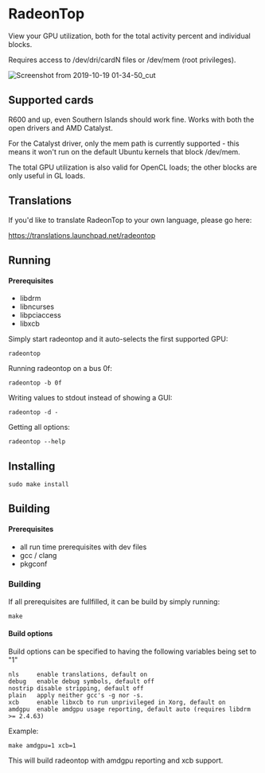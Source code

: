 RadeonTop
=========

View your GPU utilization, both for the total activity percent and individual blocks.

Requires access to /dev/dri/cardN files or /dev/mem (root privileges).

![Screenshot from 2019-10-19 01-34-50_cut](https://user-images.githubusercontent.com/11575/67134324-fdec5300-f211-11e9-8597-394d9c062fe7.png)

Supported cards
---------------

R600 and up, even Southern Islands should work fine.
Works with both the open drivers and AMD Catalyst.

For the Catalyst driver, only the mem path is currently supported - this
means it won't run on the default Ubuntu kernels that block /dev/mem.

The total GPU utilization is also valid for OpenCL loads; the other blocks
are only useful in GL loads.

Translations
------------

If you'd like to translate RadeonTop to your own language, please go here:

https://translations.launchpad.net/radeontop

Running
-------

#### Prerequisites

* libdrm
* libncurses
* libpciaccess
* libxcb


Simply start radeontop and it auto-selects the first supported GPU:

    radeontop


Running radeontop on a bus 0f:

    radeontop -b 0f


Writing values to stdout instead of showing a GUI:

    radeontop -d -


Getting all options:

    radeontop --help

Installing
----------

    sudo make install

Building
--------

#### Prerequisites
* all run time prerequisites with dev files
* gcc / clang
* pkgconf

### Building
If all prerequisites are fullfilled, it can be build by simply running:

    make

#### Build options

Build options can be specified to having the following variables being set to "1"

    nls     enable translations, default on
    debug   enable debug symbols, default off
    nostrip disable stripping, default off
    plain   apply neither gcc's -g nor -s.
    xcb     enable libxcb to run unprivileged in Xorg, default on
    amdgpu  enable amdgpu usage reporting, default auto (requires libdrm >= 2.4.63)


Example:

    make amdgpu=1 xcb=1

This will build radeontop with amdgpu reporting and xcb support.
